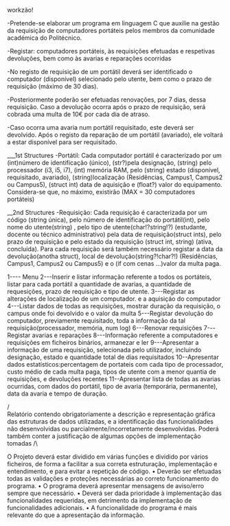 workzão!

-Pretende-se elaborar um programa em linguagem C que auxilie na gestão da requisição
de computadores portáteis pelos membros da comunidade académica do Politécnico. 

-Registar: computadores portáteis, às
requisições efetuadas e respetivas devoluções, bem como às avarias e reparações
ocorridas

-No registo de requisição de um portátil deverá ser identificado o computador (disponível)
selecionado pelo utente, bem como o prazo de requisição (máximo de 30 dias).

-Posteriormente poderão ser efetuadas renovações, por 7 dias, dessa requisição. Caso a
devolução ocorra após o prazo de requisição, será cobrada uma multa de 10€ por cada
dia de atraso.

-Caso ocorra uma avaria num portátil requisitado, este deverá ser devolvido.
Após o registo da reparação de um portátil (avariado), ele voltará a estar disponível para
ser requisitado.

___1st Structures
-Portátil: Cada computador portátil é caracterizado por um (int)número de identificação
(único), (str?)pela designação,  (string) pelo processador (i3, i5, i7), (int) memória RAM, pelo
(string) estado (disponível, requisitado, avariado), (string)localização (Residências, Campus1,
Campus2 ou Campus5), (struct int) data de aquisição e (float?) valor do equipamento.
Considera-se que, no máximo, existirão (MAX = 30 computadores portáteis)

__2nd Structures
-Requisição: Cada requisição é caracterizada por um código (string única), pelo número
de identificação do portátil(int), pelo nome do utente(string) , pelo tipo de utente(char!?string!?) (estudante,
docente ou técnico administrativo) pela data de requisição(struct ints), pelo prazo de requisição
e pelo estado da requisição (struct int, string)    (ativa, concluída).
Para cada requisição será também necessário registar a data da devolução(anotha struct), local
de devolução(string?!char?!) (Residências, Campus1, Campus2 ou Campus5) e o (if com cenas ...)valor da multa
paga.





1---- Menu
2---Inserir e listar informação referente a todos os portáteis, listar para cada portátil a quantidade de avarias, a quantidade de requesições, prazo de requisição e tipo de utente.
3---Registar as alterações de localização de um computador. e a aquisiçáo do computador
4---Listar dados de todas as requisições, mostrar duração da requisição, o campus onde foi devolvido e o valor da multa
5---Registar devolução do computador, previamente requisitado, toda a informação da tal requisição(processador, memória, num log)
6---Renovar requisições
7---Registar avarias e reparações
8---Informação referente a computadores e requisições em ficheiros binários, armanezar e ler
9---Apresentar a informação de uma requisição, selecionada pelo utilizador, incluindo designação, estado e quantidade total de dias requisitados
10--Apresentar dados estatísticos:percentagem de portateis com cada tipo de processador, custo médio de cada multa paga, tipos de utente com a menor quantia de requisições, e devoluções recentes
11--Apresentar lista de todas as avarias ocurridas, com dados do portátil, tipo de avaria (temporária, permanente), data da avaria e tempo de duração.


/\
Relatório contendo obrigatoriamente a descrição e representação gráfica das
estruturas de dados utilizadas, e a identificação das funcionalidades não
desenvolvidas ou parcialmente/incorretamente desenvolvidas.
Poderá também conter a justificação de algumas opções de implementação tomadas
/\






O Projeto deverá estar dividido em várias funções e dividido por vários ficheiros, de
forma a facilitar a sua correta estruturação, implementação e entendimento, e para
evitar a repetição de código.
• Deverão ser efetuadas todas as validações e proteções necessárias ao correto
funcionamento do programa.
• O programa deverá apresentar mensagens de aviso/erro sempre que necessário.
• Deverá ser dada prioridade à implementação das funcionalidades requeridas, em
detrimento da implementação de funcionalidades adicionais.
• A funcionalidade do programa é mais relevante do que a apresentação da informação.
